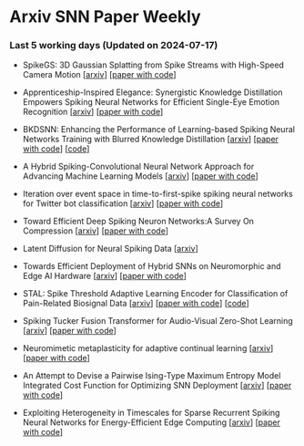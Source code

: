 # Arxiv SNN Paper Weekly


 ### **Last 5 working days (Updated on 2024-07-17)** 


- SpikeGS: 3D Gaussian Splatting from Spike Streams with High-Speed Camera Motion [[arxiv](https://arxiv.org/abs/2407.10062)] [[paper with code](https://paperswithcode.com/paper/spikegs-3d-gaussian-splatting-from-spike)]

- Apprenticeship-Inspired Elegance: Synergistic Knowledge Distillation Empowers Spiking Neural Networks for Efficient Single-Eye Emotion Recognition [[arxiv](https://arxiv.org/abs/2407.09521)] [[paper with code](https://paperswithcode.com/paper/apprenticeship-inspired-elegance-synergistic)]

- BKDSNN: Enhancing the Performance of Learning-based Spiking Neural Networks Training with Blurred Knowledge Distillation [[arxiv](https://arxiv.org/abs/2407.09083)] [[paper with code](https://paperswithcode.com/paper/bkdsnn-enhancing-the-performance-of-learning)] [[code](https://github.com/intelligent-computing-research-group/bkdsnn)]

- A Hybrid Spiking-Convolutional Neural Network Approach for Advancing Machine Learning Models [[arxiv](https://arxiv.org/abs/2407.08861)] [[paper with code](https://paperswithcode.com/paper/a-hybrid-spiking-convolutional-neural-network)]

- Iteration over event space in time-to-first-spike spiking neural networks for Twitter bot classification [[arxiv](https://arxiv.org/abs/2407.08746)] [[paper with code](https://paperswithcode.com/paper/iteration-over-event-space-in-time-to-first)]

- Toward Efficient Deep Spiking Neuron Networks:A Survey On Compression [[arxiv](https://arxiv.org/abs/2407.08744)] [[paper with code](https://paperswithcode.com/paper/toward-efficient-deep-spiking-neuron-networks)]

- Latent Diffusion for Neural Spiking Data [[arxiv](https://arxiv.org/abs/2407.08751)]

- Towards Efficient Deployment of Hybrid SNNs on Neuromorphic and Edge AI Hardware [[arxiv](https://arxiv.org/abs/2407.08704)] [[paper with code](https://paperswithcode.com/paper/towards-efficient-deployment-of-hybrid-snns)]

- STAL: Spike Threshold Adaptive Learning Encoder for Classification of Pain-Related Biosignal Data [[arxiv](https://arxiv.org/abs/2407.08362)] [[paper with code](https://paperswithcode.com/paper/stal-spike-threshold-adaptive-learning)] [[code](https://github.com/freek1/emopain-stl)]

- Spiking Tucker Fusion Transformer for Audio-Visual Zero-Shot Learning [[arxiv](https://arxiv.org/abs/2407.08130)] [[paper with code](https://paperswithcode.com/paper/spiking-tucker-fusion-transformer-for-audio)]

- Neuromimetic metaplasticity for adaptive continual learning [[arxiv](https://arxiv.org/abs/2407.07133)] [[paper with code](https://paperswithcode.com/paper/neuromimetic-metaplasticity-for-adaptive)]

- An Attempt to Devise a Pairwise Ising-Type Maximum Entropy Model Integrated Cost Function for Optimizing SNN Deployment [[arxiv](https://arxiv.org/abs/2407.07014)] [[paper with code](https://paperswithcode.com/paper/an-attempt-to-devise-a-pairwise-ising-type)]

- Exploiting Heterogeneity in Timescales for Sparse Recurrent Spiking Neural Networks for Energy-Efficient Edge Computing [[arxiv](https://arxiv.org/abs/2407.06452)] [[paper with code](https://paperswithcode.com/paper/exploiting-heterogeneity-in-timescales-for)]

